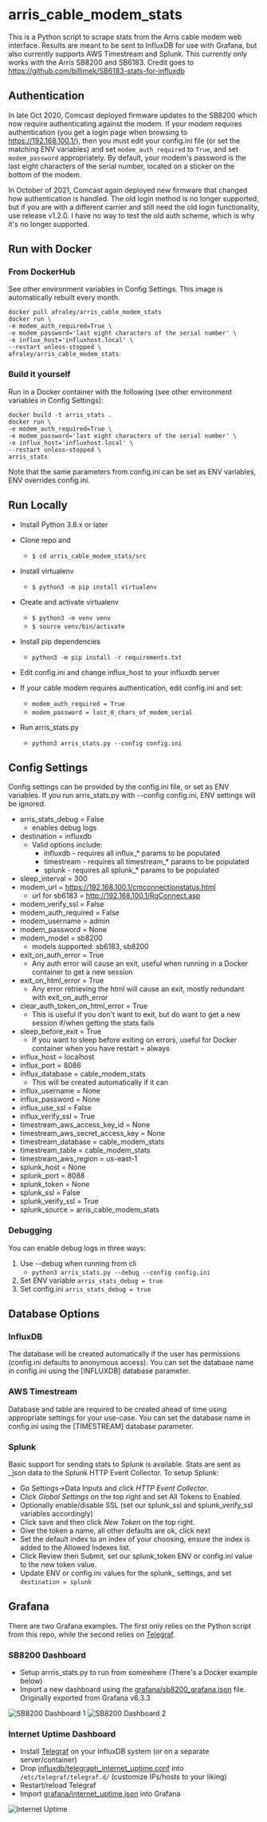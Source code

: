 # arris_cable_modem_stats

This is a Python script to scrape stats from the Arris cable modem web interface.  Results are meant to be sent to InfluxDB for use with Grafana, but also currently supports AWS Timestream and Splunk.  This currently only works with the Arris SB8200 and SB6183.  Credit goes to https://github.com/billimek/SB6183-stats-for-influxdb


## Authentication
In late Oct 2020, Comcast deployed firmware updates to the SB8200 which now require authenticating against the modem.  If your modem requires authentication (you get a login page when browsing to https://192.168.100.1/), then you must edit your config.ini file (or set the matching ENV variables) and set ```modem_auth_required``` to ```True```, and set ```modem_password``` appropriately.  By default, your modem's password is the last eight characters of the serial number, located on a sticker on the bottom of the modem.

In October of 2021, Comcast again deployed new firmware that changed how authentication is handled.  The old login method is no longer supported, but if you are with a different carrier and still need the old login functionality, use release v1.2.0.  I have no way to test the old auth scheme, which is why it's no longer supported.


## Run with Docker

### From DockerHub
See other environment variables in Config Settings.  This image is automatically rebuilt every month.

    docker pull afraley/arris_cable_modem_stats
    docker run \
    -e modem_auth_required=True \
    -e modem_password='last eight characters of the serial number' \
    -e influx_host='influxhost.local' \
    --restart unless-stopped \
    afraley/arris_cable_modem_stats

### Build it yourself

Run in a Docker container with the following (see other environment variables in Config Settings):

    docker build -t arris_stats .
    docker run \
    -e modem_auth_required=True \
    -e modem_password='last eight characters of the serial number' \
    -e influx_host='influxhost.local' \
    --restart unless-stopped \
    arris_stats

Note that the same parameters from config.ini can be set as ENV variables, ENV overrides config.ini.

## Run Locally

- Install Python 3.8.x or later
- Clone repo and
    - ```$ cd arris_cable_modem_stats/src```

- Install virtualenv
    - ```$ python3 -m pip install virtualenv```
- Create and activate virtualenv
    - ```$ python3 -m venv venv```
    - ```$ source venv/bin/activate```
- Install pip dependencies
    - ```python3 -m pip install -r requirements.txt```
- Edit config.ini and change influx_host to your influxdb server
- If your cable modem requires authentication, edit config.ini and set:
    - ```modem_auth_required = True```
    - ```modem_password = last_8_chars_of_modem_serial```
- Run arris_stats.py
    - ```python3 arris_stats.py --config config.ini```

## Config Settings
Config settings can be provided by the config.ini file, or set as ENV variables.  If you run arris_stats.py with --config config.ini, ENV settings will be ignored.

- arris_stats_debug = False
    - enables debug logs
- destination = influxdb
    - Valid options include:
      - influxdb - requires all influx_* params to be populated
      - timestream - requires all timestream_* params to be populated
      - splunk - requires all splunk_* params to be populated
- sleep_interval = 300
- modem_url = https://192.168.100.1/cmconnectionstatus.html
    - url for sb6183 = http://192.168.100.1/RgConnect.asp
- modem_verify_ssl = False
- modem_auth_required = False
- modem_username = admin
- modem_password = None
- modem_model = sb8200
    - models supported: sb6183, sb8200
- exit_on_auth_error = True
    - Any auth error will cause an exit, useful when running in a Docker container to get a new session
- exit_on_html_error = True
    - Any error retrieving the html will cause an exit, mostly redundant with exit_on_auth_error
- clear_auth_token_on_html_error = True
    - This is useful if you don't want to exit, but do want to get a new session if/when getting the stats fails
- sleep_before_exit = True
    - If you want to sleep before exiting on errors, useful for Docker container when you have restart = always
- influx_host = localhost
- influx_port = 8086
- influx_database = cable_modem_stats
    - This will be created automatically if it can
- influx_username = None
- influx_password = None
- influx_use_ssl = False
- influx_verify_ssl = True
- timestream_aws_access_key_id = None
- timestream_aws_secret_access_key = None
- timestream_database = cable_modem_stats
- timestream_table = cable_modem_stats
- timestream_aws_region = us-east-1
- splunk_host = None
- splunk_port = 8088
- splunk_token = None
- splunk_ssl = False
- splunk_verify_ssl = True
- splunk_source = arris_cable_modem_stats


### Debugging

You can enable debug logs in three ways:

1. Use --debug when running from cli
    - ```python3 arris_stats.py --debug --config config.ini```
2. Set ENV variable ```arris_stats_debug = true```
3. Set config.ini ```arris_stats_debug = true```

## Database Options

### InfluxDB
The database will be created automatically if the user has permissions (config.ini defaults to anonymous access).  You can set the database name in config.ini using the [INFLUXDB] database parameter.

### AWS Timestream
Database and table are required to be created ahead of time using appropriate settings for your use-case. You can set the database name in config.ini using the [TIMESTREAM] database parameter.

### Splunk
Basic support for sending stats to Splunk is available.  Stats are sent as _json data to the Splunk HTTP Event Collector.  To setup Splunk:

- Go Settings->Data Inputs and click *HTTP Event Collector*.
- Click *Global Settings* on the top right and set All Tokens to Enabled.
- Optionally enable/disable SSL (set our splunk_ssl and splunk_verify_ssl variables accordingly)
- Click save and then click *New Token* on the top right.
- Give the token a name, all other defaults are ok, click next
- Set the default index to an index of your choosing, ensure the index is added to the Allowed Indexes list.
- Click Review then Submit, set our splunk_token ENV or config.ini value to the new token value.
- Update ENV or config.ini values for the splunk_ settings, and set ```destination = splunk```

## Grafana
There are two Grafana examples.  The first only relies on the Python script from this repo, while the second relies on [Telegraf](https://www.influxdata.com/time-series-platform/telegraf/).

### SB8200 Dashboard

- Setup arrris_stats.py to run from somewhere (There's a Docker example below)
- Import a new dashboard using the [grafana/sb8200_grafana.json](grafana/sb8200_grafana.json) file.  Originally exported from Grafana v6.3.3

![SB8200 Dashboard 1](readme/ss1.png)
![SB8200 Dashboard 2](readme/ss2.png)

### Internet Uptime Dashboard

- Install [Telegraf](https://www.influxdata.com/time-series-platform/telegraf/) on your InfluxDB system (or on a separate server/container)
- Drop [influxdb/telegraph_internet_uptime.conf](influxdb/telegraph_internet_uptime.conf) into ```/etc/telegraf/telegraf.d/```  (customize IPs/hosts to your liking)
- Restart/reload Telegraf
- Import [grafana/internet_uptime.json](grafana/internet_uptime.json) into Grafana

![Internet Uptime](readme/internet_uptime.png)
